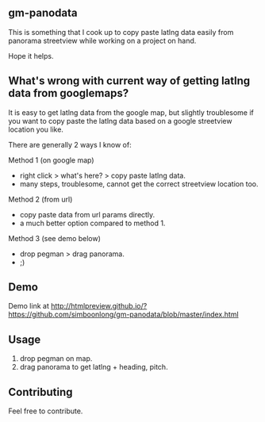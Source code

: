 ## gm-panodata
This is something that I cook up to copy paste latlng data easily from panorama streetview while working on a project on hand.

Hope it helps.

## What's wrong with current way of getting latlng data from googlemaps?
It is easy to get latlng data from the google map, but slightly troublesome if you want to copy paste the latlng data based on a google streetview location you like.

There are generally 2 ways I know of:

Method 1 (on google map)
- right click > what's here? > copy paste latlng data.
- many steps, troublesome, cannot get the correct streetview location too.

Method 2 (from url)
- copy paste data from url params directly.
- a much better option compared to method 1.

Method 3 (see demo below)
- drop pegman > drag panorama.
- ;)

## Demo
Demo link at http://htmlpreview.github.io/?https://github.com/simboonlong/gm-panodata/blob/master/index.html

## Usage
1. drop pegman on map.
2. drag panorama to get latlng + heading, pitch.

## Contributing
Feel free to contribute.